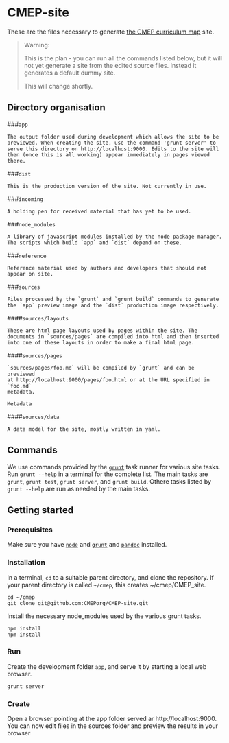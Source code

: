 CMEP-site
=========

These are the files necessary to generate  [the CMEP curriculum map](http://cambridge.maths.org) site.


>
> Warning:
>
> This is the plan - you can run all the commands listed below, but it will
> not yet generate a site from the edited source files. 
> Instead it generates a default dummy site.
>
> This will change shortly.
>


Directory organisation
----------------------

###`app`

	The output folder used during development which allows the site to be previewed. When creating the site, use the command 'grunt server' to serve this directory on http://localhost:9000. Edits to the site will then (once this is all working) appear immediately in pages viewed there.

###`dist`

	This is the production version of the site. Not currently in use.

###`incoming`

	A holding pen for received material that has yet to be used.

###`node_modules`

	A library of javascript modules installed by the node package manager. The scripts which build `app` and `dist` depend on these.

###`reference`

	Reference material used by authors and developers that should not appear on site.

###`sources`

	Files processed by the `grunt` and `grunt build` commands to generate the `app` preview image and the `dist` production image respectively.

####`sources/layouts`

	These are html page layouts used by pages within the site. The documents in `sources/pages` are compiled into html and then inserted into one of these layouts in order to make a final html page. 

####`sources/pages`
	
	`sources/pages/foo.md` will be compiled by `grunt` and can be previewed
	at http://localhost:9000/pages/foo.html or at the URL specified in `foo.md`
	metadata. 

	Metadata 
####`sources/data`

	A data model for the site, mostly written in yaml.

Commands
--------

We use commands provided by the [`grunt`](http://gruntjs.com/) task runner for various site tasks. Run `grunt --help` in a terminal for the complete list. The main tasks are `grunt`, `grunt test`, `grunt server`, and `grunt build`. Othere tasks listed by `grunt --help` are run as needed by the main tasks.

Getting started
---------------

### Prerequisites

Make sure you have [`node`](http://nodejs.org/) and [`grunt`](http://gruntjs.com/) and [`pandoc`](http://johnmacfarlane.net/pandoc/) installed.

### Installation

In a terminal, `cd` to a suitable parent directory, and clone the repository. If your parent directory is called `~/cmep`, this creates
~/cmep/CMEP_site.

```
cd ~/cmep
git clone git@github.com:CMEPorg/CMEP-site.git
```

Install the necessary node_modules used by the various grunt tasks.
```
npm install
npm install
```

### Run

Create the development folder `app`, and serve it by starting a 
local web browser.
```
grunt server
```

### Create

Open a browser pointing at the app folder served ar http://localhost:9000. You can now edit files in the sources folder and preview the results in
your browser


